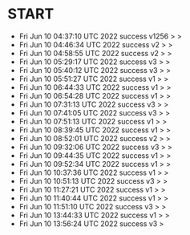 # START
- Fri Jun 10 04:37:10 UTC 2022 success v1256 > > 
- Fri Jun 10 04:46:34 UTC 2022 success v2 > > 
- Fri Jun 10 04:58:55 UTC 2022 success v2 > > 
- Fri Jun 10 05:29:17 UTC 2022 success v3 > > 
- Fri Jun 10 05:40:12 UTC 2022 success v3 > > 
- Fri Jun 10 05:51:27 UTC 2022 success v1 > > 
- Fri Jun 10 06:44:33 UTC 2022 success v1 > > 
- Fri Jun 10 06:54:28 UTC 2022 success v1 > > 
- Fri Jun 10 07:31:13 UTC 2022 success v3 > > 
- Fri Jun 10 07:41:05 UTC 2022 success v3 > > 
- Fri Jun 10 07:51:13 UTC 2022 success v1 > > 
- Fri Jun 10 08:39:45 UTC 2022 success v1 > > 
- Fri Jun 10 08:52:01 UTC 2022 success v2 > > 
- Fri Jun 10 09:32:06 UTC 2022 success v3 > > 
- Fri Jun 10 09:44:35 UTC 2022 success v1 > > 
- Fri Jun 10 09:52:34 UTC 2022 success v1 > > 
- Fri Jun 10 10:37:36 UTC 2022 success v1 > > 
- Fri Jun 10 10:51:13 UTC 2022 success v3 > > 
- Fri Jun 10 11:27:21 UTC 2022 success v1 > > 
- Fri Jun 10 11:40:44 UTC 2022 success v1 > > 
- Fri Jun 10 11:51:10 UTC 2022 success v3 > > 
- Fri Jun 10 13:44:33 UTC 2022 success v1 > > 
- Fri Jun 10 13:56:24 UTC 2022 success v3 >

